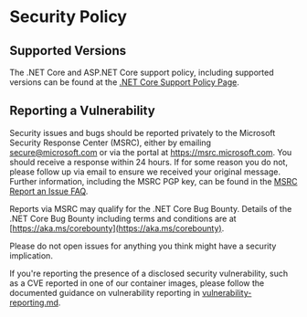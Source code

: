 # Security Policy

## Supported Versions

The .NET Core and ASP.NET Core support policy, including supported versions can be found at the [.NET Core Support Policy Page](https://dotnet.microsoft.com/platform/support/policy/dotnet-core).

## Reporting a Vulnerability

Security issues and bugs should be reported privately to the Microsoft Security Response Center (MSRC), either by emailing secure@microsoft.com or via the portal at https://msrc.microsoft.com.
You should receive a response within 24 hours. If for some reason you do not, please follow up via email to ensure we received your
original message. Further information, including the MSRC PGP key, can be found in the [MSRC Report an Issue FAQ](https://www.microsoft.com/en-us/msrc/faqs-report-an-issue).

Reports via MSRC may qualify for the .NET Core Bug Bounty. Details of the .NET Core Bug Bounty including terms and conditions are at [https://aka.ms/corebounty](https://aka.ms/corebounty).

Please do not open issues for anything you think might have a security implication.

If you're reporting the presence of a disclosed security vulnerability, such as a CVE reported in one of our container images, please follow the documented guidance on vulnerability reporting in [vulnerability-reporting.md](https://github.com/dotnet/dotnet-docker/blob/main/documentation/vulnerability-reporting.md).

